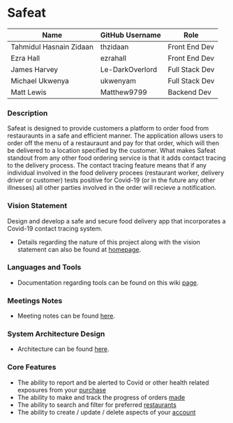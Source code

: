 # Safeat

| Name | GitHub Username | Role
| --- | --- | --- |
| Tahmidul Hasnain Zidaan | thzidaan | Front End Dev
| Ezra Hall | ezrahall | Front End Dev
| James Harvey | Le-DarkOverlord | Full Stack Dev
| Michael Ukwenya | ukwenyam  | Full Stack Dev
| Matt Lewis | Matthew9799 | Backend Dev


### Description
Safeat is designed to provide customers a platform to order food from restauraunts in a safe and efficient manner. The application allows users to order off the menu of a restauraunt and pay for that order, which will then be delivered to a location specified by the customer. What makes Safeat standout from any other food ordering service is that it adds contact tracing to the delivery process. The contact tracing feature means that if any individual involved in the food delivery procees (restaurant worker, delivery driver or customer) tests positive for Covid-19 (or in the future any other illnesses) all other parties involved in the order will recieve a notification.

### Vision Statement
 Design and develop a safe and secure food delivery app that incorporates a Covid-19 contact tracing system.

- Details regarding the nature of this project along with the vision statement can also be found at [homepage](https://github.com/ezrahall/Comp4350/wiki).

### Languages and Tools
- Documentation regarding tools can be found on this wiki [page](https://github.com/ezrahall/Comp4350/blob/main/documentation/TechnologyStack.md).

### Meetings Notes
- Meeting notes can be found [here](https://github.com/ezrahall/Comp4350/tree/main/documentation/meetingNotes).

### System Architecture Design
- Architecture can be found [here](https://github.com/ezrahall/Comp4350/wiki/Architecture).

### Core Features
- The ability to report and be alerted to Covid or other health related exposures from your [purchase](https://github.com/ezrahall/Comp4350/issues/8)
- The ability to make and track the progress of orders [made](https://github.com/ezrahall/Comp4350/issues/13)
- The ability to search and filter for preferred [restaurants](https://github.com/ezrahall/Comp4350/issues/21)
- The ability to create / update / delete aspects of your [account](https://github.com/ezrahall/Comp4350/issues/26)

